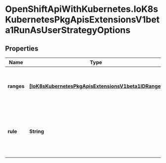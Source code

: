 # OpenShiftApiWithKubernetes.IoK8sKubernetesPkgApisExtensionsV1beta1RunAsUserStrategyOptions

## Properties
Name | Type | Description | Notes
------------ | ------------- | ------------- | -------------
**ranges** | [**[IoK8sKubernetesPkgApisExtensionsV1beta1IDRange]**](IoK8sKubernetesPkgApisExtensionsV1beta1IDRange.md) | Ranges are the allowed ranges of uids that may be used. | [optional] 
**rule** | **String** | Rule is the strategy that will dictate the allowable RunAsUser values that may be set. | 


